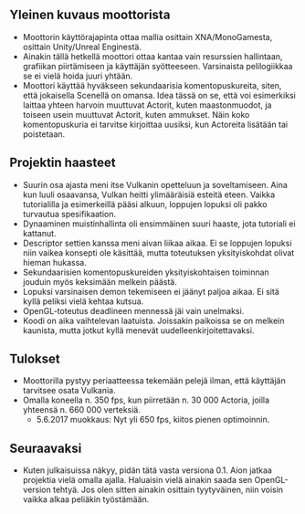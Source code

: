 ## Yleinen kuvaus moottorista
* Moottorin käyttörajapinta ottaa mallia osittain XNA/MonoGamesta, osittain Unity/Unreal Enginestä.
* Ainakin tällä hetkellä moottori ottaa kantaa vain resurssien hallintaan, grafiikan piirtämiseen ja käyttäjän syötteeseen. Varsinaista pelilogiikkaa se ei vielä hoida juuri yhtään.
* Moottori käyttää hyväkseen sekundaarisia komentopuskureita, siten, että jokaisella Scenellä on omansa. Idea tässä on se, että voi esimerkiksi laittaa yhteen harvoin muuttuvat Actorit, kuten maastonmuodot, ja toiseen usein muuttuvat Actorit, kuten ammukset. Näin koko komentopuskuria ei tarvitse kirjoittaa uusiksi, kun Actoreita lisätään tai poistetaan.

## Projektin haasteet
* Suurin osa ajasta meni itse Vulkanin opetteluun ja soveltamiseen. Aina kun luuli osaavansa, Vulkan heitti ylimääräisiä esteitä eteen. Vaikka tutorialilla ja esimerkeillä pääsi alkuun, loppujen lopuksi oli pakko turvautua spesifikaation.
* Dynaaminen muistinhallinta oli ensimmäinen suuri haaste, jota tutoriali ei kattanut.
* Descriptor settien kanssa meni aivan liikaa aikaa. Ei se loppujen lopuksi niin vaikea konsepti ole käsittää, mutta toteutuksen yksityiskohdat olivat hieman hukassa.
* Sekundaarisien komentopuskureiden yksityiskohtaisen toiminnan jouduin myös keksimään melkein päästä.
* Lopuksi varsinaisen demon tekemiseen ei jäänyt paljoa aikaa. Ei sitä kyllä peliksi vielä kehtaa kutsua.
* OpenGL-toteutus deadlineen mennessä jäi vain unelmaksi.
* Koodi on aika vaihtelevan laatuista. Joissakin paikoissa se on melkein kaunista, mutta jotkut kyllä menevät uudelleenkirjoitettavaksi.

## Tulokset
* Moottorilla pystyy periaatteessa tekemään pelejä ilman, että käyttäjän tarvitsee osata Vulkania.
* Omalla koneella n. 350 fps, kun piirretään n. 30 000 Actoria, joilla yhteensä n. 660 000 verteksiä.
  * 5.6.2017 muokkaus: Nyt yli 650 fps, kiitos pienen optimoinnin.

## Seuraavaksi
* Kuten julkaisuissa näkyy, pidän tätä vasta versiona 0.1. Aion jatkaa projektia vielä omalla ajalla. Haluaisin vielä ainakin saada sen OpenGL-version tehtyä. Jos olen sitten ainakin osittain tyytyväinen, niin voisin vaikka alkaa peliäkin työstämään.

